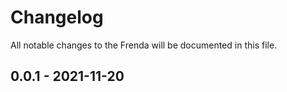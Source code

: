 # Changelog

All notable changes to the Frenda will be documented in this file.

## 0.0.1 - 2021-11-20
